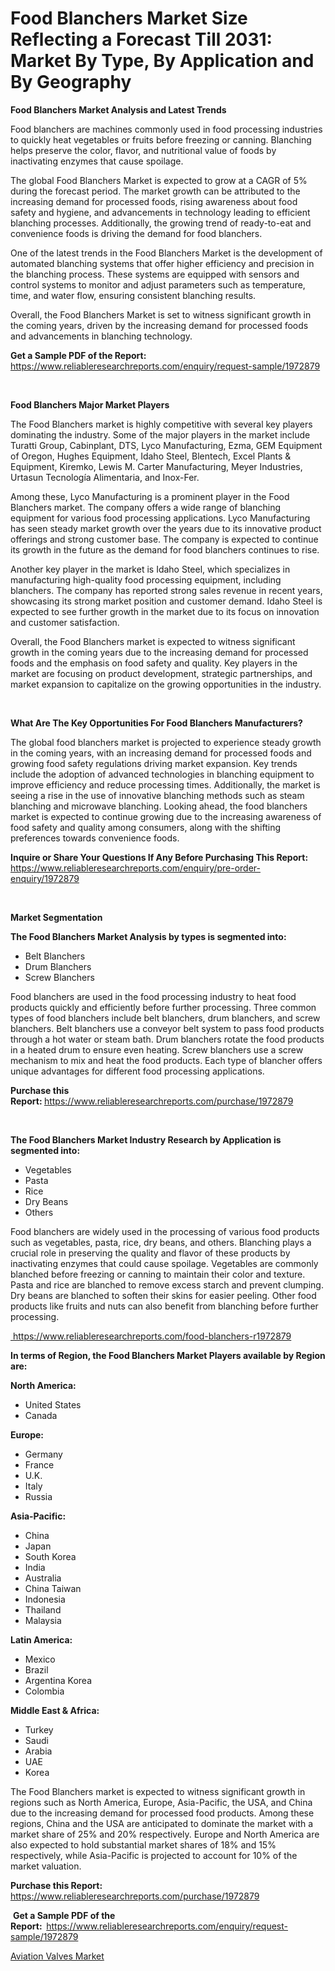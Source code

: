 <p><h1>Food Blanchers Market Size Reflecting a Forecast Till 2031: Market By Type, By Application and By Geography</h1></p><p><strong>Food Blanchers Market Analysis and Latest Trends</strong></p>
<p><p>Food blanchers are machines commonly used in food processing industries to quickly heat vegetables or fruits before freezing or canning. Blanching helps preserve the color, flavor, and nutritional value of foods by inactivating enzymes that cause spoilage.</p><p>The global Food Blanchers Market is expected to grow at a CAGR of 5% during the forecast period. The market growth can be attributed to the increasing demand for processed foods, rising awareness about food safety and hygiene, and advancements in technology leading to efficient blanching processes. Additionally, the growing trend of ready-to-eat and convenience foods is driving the demand for food blanchers.</p><p>One of the latest trends in the Food Blanchers Market is the development of automated blanching systems that offer higher efficiency and precision in the blanching process. These systems are equipped with sensors and control systems to monitor and adjust parameters such as temperature, time, and water flow, ensuring consistent blanching results.</p><p>Overall, the Food Blanchers Market is set to witness significant growth in the coming years, driven by the increasing demand for processed foods and advancements in blanching technology.</p></p>
<p><strong>Get a Sample PDF of the Report:&nbsp;</strong> <a href="https://www.reliableresearchreports.com/enquiry/request-sample/1972879">https://www.reliableresearchreports.com/enquiry/request-sample/1972879</a></p>
<p>&nbsp;</p>
<p><strong>Food Blanchers Major Market Players</strong></p>
<p><p>The Food Blanchers market is highly competitive with several key players dominating the industry. Some of the major players in the market include Turatti Group, Cabinplant, DTS, Lyco Manufacturing, Ezma, GEM Equipment of Oregon, Hughes Equipment, Idaho Steel, Blentech, Excel Plants & Equipment, Kiremko, Lewis M. Carter Manufacturing, Meyer Industries, Urtasun Tecnología Alimentaria, and Inox-Fer.</p><p>Among these, Lyco Manufacturing is a prominent player in the Food Blanchers market. The company offers a wide range of blanching equipment for various food processing applications. Lyco Manufacturing has seen steady market growth over the years due to its innovative product offerings and strong customer base. The company is expected to continue its growth in the future as the demand for food blanchers continues to rise.</p><p>Another key player in the market is Idaho Steel, which specializes in manufacturing high-quality food processing equipment, including blanchers. The company has reported strong sales revenue in recent years, showcasing its strong market position and customer demand. Idaho Steel is expected to see further growth in the market due to its focus on innovation and customer satisfaction.</p><p>Overall, the Food Blanchers market is expected to witness significant growth in the coming years due to the increasing demand for processed foods and the emphasis on food safety and quality. Key players in the market are focusing on product development, strategic partnerships, and market expansion to capitalize on the growing opportunities in the industry.</p></p>
<p>&nbsp;</p>
<p><strong>What Are The Key Opportunities For Food Blanchers Manufacturers?</strong></p>
<p><p>The global food blanchers market is projected to experience steady growth in the coming years, with an increasing demand for processed foods and growing food safety regulations driving market expansion. Key trends include the adoption of advanced technologies in blanching equipment to improve efficiency and reduce processing times. Additionally, the market is seeing a rise in the use of innovative blanching methods such as steam blanching and microwave blanching. Looking ahead, the food blanchers market is expected to continue growing due to the increasing awareness of food safety and quality among consumers, along with the shifting preferences towards convenience foods.</p></p>
<p><strong>Inquire or Share Your Questions If Any Before Purchasing This Report:</strong> <a href="https://www.reliableresearchreports.com/enquiry/pre-order-enquiry/1972879">https://www.reliableresearchreports.com/enquiry/pre-order-enquiry/1972879</a></p>
<p>&nbsp;</p>
<p><strong>Market Segmentation</strong></p>
<p><strong>The Food Blanchers Market Analysis by types is segmented into:</strong></p>
<p><ul><li>Belt Blanchers</li><li>Drum Blanchers</li><li>Screw Blanchers</li></ul></p>
<p><p>Food blanchers are used in the food processing industry to heat food products quickly and efficiently before further processing. Three common types of food blanchers include belt blanchers, drum blanchers, and screw blanchers. Belt blanchers use a conveyor belt system to pass food products through a hot water or steam bath. Drum blanchers rotate the food products in a heated drum to ensure even heating. Screw blanchers use a screw mechanism to mix and heat the food products. Each type of blancher offers unique advantages for different food processing applications.</p></p>
<p><strong>Purchase this Report:&nbsp;</strong><a href="https://www.reliableresearchreports.com/purchase/1972879">https://www.reliableresearchreports.com/purchase/1972879</a></p>
<p>&nbsp;</p>
<p><strong>The Food Blanchers Market Industry Research by Application is segmented into:</strong></p>
<p><ul><li>Vegetables</li><li>Pasta</li><li>Rice</li><li>Dry Beans</li><li>Others</li></ul></p>
<p><p>Food blanchers are widely used in the processing of various food products such as vegetables, pasta, rice, dry beans, and others. Blanching plays a crucial role in preserving the quality and flavor of these products by inactivating enzymes that could cause spoilage. Vegetables are commonly blanched before freezing or canning to maintain their color and texture. Pasta and rice are blanched to remove excess starch and prevent clumping. Dry beans are blanched to soften their skins for easier peeling. Other food products like fruits and nuts can also benefit from blanching before further processing.</p></p>
<p><a href="https://www.reliableresearchreports.com/food-blanchers-r1972879">&nbsp;https://www.reliableresearchreports.com/food-blanchers-r1972879</a></p>
<p><strong>In terms of Region, the Food Blanchers Market Players available by Region are:</strong></p>
<p>
    <p> <strong> North America: </strong>
        <ul>
            <li>United States</li>
            <li>Canada</li>
        </ul>
        </p> 
    <p> <strong> Europe: </strong>
        <ul>
            <li>Germany</li>
            <li>France</li>
            <li>U.K.</li>
            <li>Italy</li>
            <li>Russia</li>
        </ul>
        </p> 
    <p> <strong> Asia-Pacific: </strong>
        <ul>
            <li>China</li>
            <li>Japan</li>
            <li>South Korea</li>
            <li>India</li>
            <li>Australia</li>
            <li>China Taiwan</li>
            <li>Indonesia</li>
            <li>Thailand</li>
            <li>Malaysia</li>
        </ul>
        </p> 
    <p> <strong> Latin America: </strong>
        <ul>
            <li>Mexico</li>
            <li>Brazil</li>
            <li>Argentina Korea</li>
            <li>Colombia</li>
        </ul>
        </p> 
    <p> <strong> Middle East & Africa: </strong>
        <ul>
            <li>Turkey</li>
            <li>Saudi</li>
            <li>Arabia</li>
            <li>UAE</li>
            <li>Korea</li>
        </ul>
    </p>
    </p>
<p><p>The Food Blanchers market is expected to witness significant growth in regions such as North America, Europe, Asia-Pacific, the USA, and China due to the increasing demand for processed food products. Among these regions, China and the USA are anticipated to dominate the market with a market share of 25% and 20% respectively. Europe and North America are also expected to hold substantial market shares of 18% and 15% respectively, while Asia-Pacific is projected to account for 10% of the market valuation.</p></p>
<p><strong>Purchase this Report: </strong><a href="https://www.reliableresearchreports.com/purchase/1972879">https://www.reliableresearchreports.com/purchase/1972879</a></p>
<p>&nbsp;<strong>Get a Sample PDF of the Report:&nbsp;&nbsp;</strong><a href="https://www.reliableresearchreports.com/enquiry/request-sample/1972879">https://www.reliableresearchreports.com/enquiry/request-sample/1972879</a></p>
<p><strong></strong></p>
<p><p><a href="https://github.com/vimar16th/Market-Research-Report-List-4/blob/main/aviation-valves-market.md">Aviation Valves Market</a></p></p>